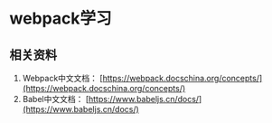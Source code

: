# webpack学习

## 相关资料
1. Webpack中文文档： [https://webpack.docschina.org/concepts/](https://webpack.docschina.org/concepts/)
2. Babel中文文档： [https://www.babeljs.cn/docs/](https://www.babeljs.cn/docs/)